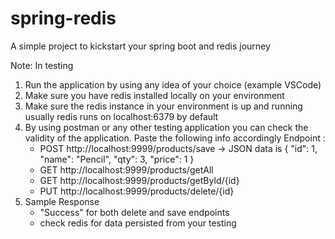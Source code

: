 # spring-redis
A simple project to kickstart your spring boot and redis journey

Note: In testing
1. Run the application by using any idea of your choice (example VSCode)
2. Make sure you have redis installed locally on your environment
3. Make sure the redis instance in your environment is up and running usually redis runs on localhost:6379 by default
4. By using postman or any other testing application you can check the validity of the application. Paste the following info accordingly
   Endpoint :
     - POST http://localhost:9999/products/save -> JSON data is 
     {
       "id": 1,
       "name": "Pencil",
       "qty": 3,
       "price": 1
     }
     - GET http://localhost:9999/products/getAll
     - GET http://localhost:9999/products/getById/{id}
     - PUT http://localhost:9999/products/delete/{id}
5. Sample Response
   - "Success" for both delete and save endpoints
   - check redis for data persisted from your testing
